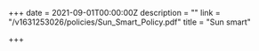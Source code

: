 +++
date = 2021-09-01T00:00:00Z
description = ""
link = "/v1631253026/policies/Sun_Smart_Policy.pdf"
title = "Sun smart"

+++
